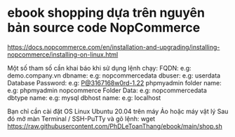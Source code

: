 # ebook shopping dựa trên nguyên bản source code NopCommerce 
https://docs.nopcommerce.com/en/installation-and-upgrading/installing-nopcommerce/installing-on-linux.html 

Một số tham số cần khai báo khi sử dụng lệnh chạy:
FQDN: e.g: demo.company.vn
dbname: e.g: nopcommercedata
dbuser: e.g: userdata
Database Password: e.g: P@3167168w0rd-1.22
phpmyadmin folder name: e.g: phpmyadmin
nopcommerce Folder Data: e.g: nopcommercedata
dbtype name: e.g: mysql
dbhost name: e.g: localhost

Bạn chỉ cần cài đặt OS Linux Ubuntu 20.04 trên máy Ảo hoặc máy vật lý
Sau đó mở màn Terminal / SSH-PuTTy và gõ lệnh:
wget https://raw.githubusercontent.com/PhDLeToanThang/ebook/main/shop.sh
